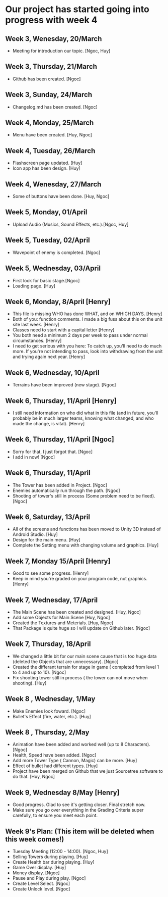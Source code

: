 # Our project has started going into progress with week 4

## Week 3, Wenesday, 20/March

- Meeting for introduction our topic. [Ngoc, Huy]

## Week 3, Thursday, 21/March

- Github has been created. [Ngoc]

## Week 3, Sunday, 24/March

- Changelog.md has been created. [Ngoc]

## Week 4, Monday, 25/March

- Menu have been created. [Huy, Ngoc]

## Week 4, Tuesday, 26/March

- Flashscreen page updated. [Huy]
- Icon app has been design. [Huy]

## Week 4, Wenesday, 27/March

- Some of buttons have been done. [Huy, Ngoc]

## Week 5, Monday, 01/April

- Upload Audio (Musics, Sound Effects, etc.).[Ngoc, Huy]

## Week 5, Tuesday, 02/April

- Wavepoint of enemy is completed. [Ngoc]

## Week 5, Wednesday, 03/April

- First look for basic stage.[Ngoc]
- Loading page. [Huy]

## Week 6, Monday, 8/April [Henry]

- This file is missing WHO has done WHAT, and on WHICH DAYS. [Henry]
- Both of you: function comments. I made a big fuss about this on the unit site last week. [Henry]
- Classes need to start with a capital letter [Henry]
- You both need a minimum 2 days per week to pass under normal circumstances. [Henry]
- I need to get serious with you here: To catch up, you'll need to do much more. If you're not intending to pass, look into withdrawing from the unit and trying again next year. [Henry]

## Week 6, Wednesday, 10/April
- Terrains have been improved (new stage). [Ngoc]

## Week 6, Thursday, 11/April [Henry]

- I still need information on who did what in this file (and in future, you'll probably be in much larger teams, knowing what changed, and who made the change, is vital). [Henry]

## Week 6, Thursday, 11/April [Ngoc]

- Sorry for that, I just forgot that. [Ngoc]
- I add in now! [Ngoc]

## Week 6, Thursday, 11/April

- The Tower has been added in Project. [Ngoc]
- Enemies automatically run through the path. [Ngoc]
- Shooting of tower's still in process (Some problem need to be fixed). [Ngoc]

## Week 6, Saturday, 13/April

- All of the screens and functions has been moved to Unity 3D instead of Android Studio. [Huy]
- Design for the main menu. [Huy]
- Complete the Setting menu with changing volume and graphics. [Huy]

## Week 7, Monday 15/April [Henry]
- Good to see some progress. [Henry]
- Keep in mind you're graded on your program code, not graphics. [Henry]

## Week 7, Wednesday, 17/April

- The Main Scene has been created and designed. [Huy, Ngoc]
- Add some Objects for Main Scene [Huy, Ngoc]
- Created the Textures and Meterials. [Huy, Ngoc]
- That Package is quite huge so I will update on Github later. [Ngoc]

## Week 7, Thursday, 18/April

- We changed a little bit for our main scene cause that is too huge data (deleted the Objects that are unnecessary). [Ngoc]
- Created the differant terrain for stage in game (  completed from level 1 to 4 and up to 10). [Ngoc]
- Fix shooting tower still in process ( the tower can not move when shooting). [Huy]

## Week 8 , Wednesday, 1/May

- Make Enemies look foward. [Ngoc]
- Bullet's Effect (fire, water, etc.). [Huy]

## Week 8 , Thursday, 2/May

- Animation have been added and worked well (up to 8 Characters). [Ngoc]
- Health, Speed have been added. [Ngoc]
- Add more Tower Type ( Cannon, Magic) can be more. [Huy]
- Effect of bullet had different types. [Huy]
- Project have been merged on Github that we just Sourcetree software to do that. [Huy, Ngoc]

## Week 9, Wednesday 8/May [Henry]
- Good progress. Glad to see it's getting closer. Final stretch now. 
- Make sure you go over everything in the Grading Criteria super carefully, to ensure you meet each point.



## Week 9's Plan: (This item will be deleted when this week comes!)

- Tuesday Meeting (12:00 - 14:00). [Ngoc, Huy]
- Selling Towers during playing. [Huy] 
- Create Health bar during playing. [Huy]
- Game Over display. [Huy]
- Money display. [Ngoc]
- Pause and Play during play. [Ngoc]
- Create Level Select. [Ngoc]
- Create Unlock level. [Ngoc]

